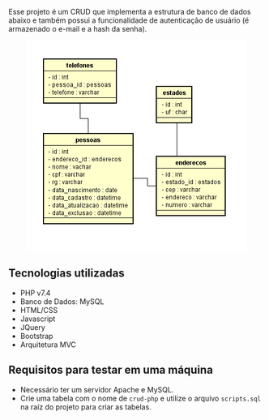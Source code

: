 Esse projeto é um CRUD que implementa a estrutura de banco de dados abaixo e também possui a funcionalidade de autenticação de usuário (é armazenado o e-mail e a hash da senha).

<p align="center">
  <img src="assets/img/db.png"/>
</p> 

## Tecnologias utilizadas

- PHP v7.4
- Banco de Dados: MySQL
- HTML/CSS
- Javascript
- JQuery
- Bootstrap
- Arquitetura MVC

## Requisitos para testar em uma máquina

- Necessário ter um servidor Apache e MySQL.
- Crie uma tabela com o nome de `crud-php` e utilize o arquivo `scripts.sql` na raíz do projeto para criar as tabelas. 
